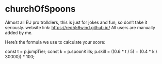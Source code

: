 # churchOfSpoons
Almost all EU pro trolldiers, this is just for jokes and fun, so don’t take it seriously.
website link: https://red556wind.github.io/
All users are manually added by me.


Here’s the formula we use to calculate your score:

const t = p.jumpTier;
const k = p.spoonKills;
p.skill = ((0.6 * t / 5) + (0.4 * k / 30000)) * 100;
